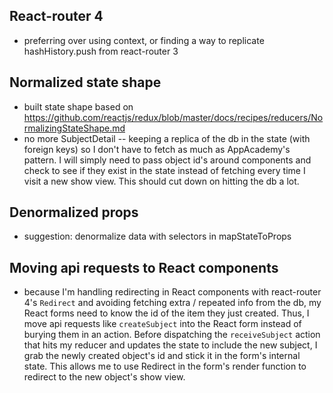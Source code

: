 ## React-router 4
- preferring <Redirect to=""/> over using context, or finding a way to replicate hashHistory.push from react-router 3

## Normalized state shape
- built state shape based on https://github.com/reactjs/redux/blob/master/docs/recipes/reducers/NormalizingStateShape.md
- no more SubjectDetail -- keeping a replica of the db in the state (with foreign keys) so I don't have to fetch as much as AppAcademy's pattern. I will simply need to pass object id's around components and check to see if they exist in the state instead of fetching every time I visit a new show view. This should cut down on hitting the db a lot.

## Denormalized props 
- suggestion: denormalize data with selectors in mapStateToProps

## Moving api requests to React components
- because I'm handling redirecting in React components with react-router 4's `Redirect` and avoiding fetching extra / repeated info from the db, my React forms need to know the id of the item they just created. Thus, I move api requests like `createSubject` into the React form instead of burying them in an action. Before dispatching the `receiveSubject` action that hits my reducer and updates the state to include the new subject, I grab the newly created object's id and stick it in the form's internal state. This allows me to use Redirect in the form's render function to redirect to the new object's show view.
